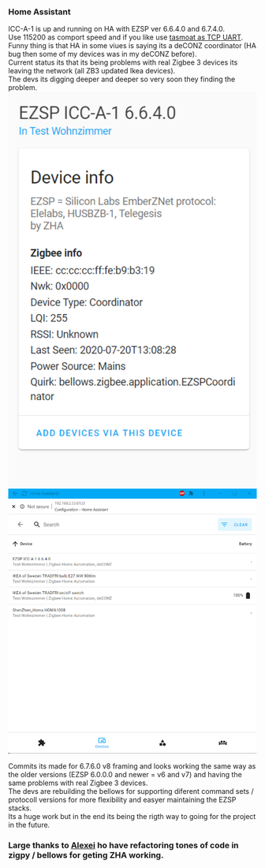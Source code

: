 ### Home Assistant
ICC-A-1 is up and running on HA with EZSP ver 6.6.4.0 and 6.7.4.0.  
Use 115200 as comport speed and if you like use [tasmoat as TCP UART](https://github.com/MattWestb/IKEA-TRADFRI-ICC-A-1-Module/tree/master/Tasmota).  
Funny thing is that HA in some viues is saying its a deCONZ coordinator (HA bug then some of my devices was in my deCONZ before).  
Current status its that its being problems with real Zigbee 3 devices its leaving the network (all ZB3 updated Ikea devices).  
The devs its digging deeper and deeper so very soon they finding the problem.  
[<img src="ICC-A-1HA6640B.png" alt="HA and ICC-A-1 EZSP v 6.6.4.0" width="512">](ICC-A-1HA6640B.png) 
[<img src="ICC-A-1HA6640.png" alt="HA and ICC-A-1 EZSP v 6.6.4.0" width="512">](ICC-A-1HA6640.png)  

Commits its made for 6.7.6.0 v8 framing and looks working the same way as the older versions (EZSP 6.0.0.0 and newer = v6 and v7) and having the same problems with real Zigbee 3 devices.  
The devs are rebuilding the bellows for supporting diferent command sets / protocoll versions for more flexibility and easyer maintaining the EZSP stacks.   
Its a huge work but in the end its being the rigth way to going for the project in the future.

### Large thanks to [Alexei](https://github.com/Adminiuga) ho have refactoring tones of code in zigpy / bellows for geting ZHA working.
